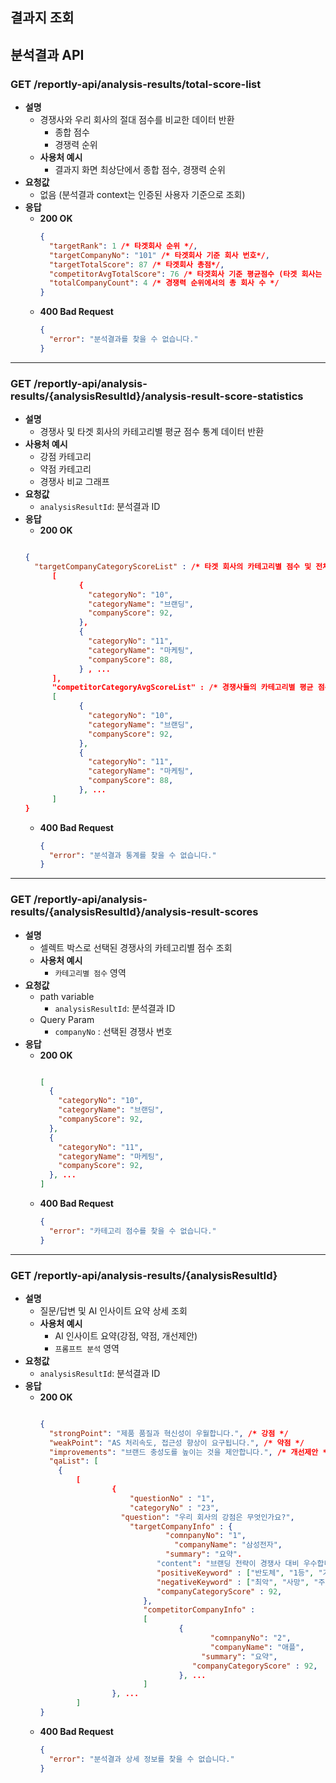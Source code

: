 ## 결과지 조회

## 분석결과 API

### **GET /reportly-api/analysis-results/total-score-list**

- **설명**
  - 경쟁사와 우리 회사의 절대 점수를 비교한 데이터 반환
    - 종합 점수
    - 경쟁력 순위
  - **사용처 예시**
    - 결과지 화면 최상단에서 종합 점수, 경쟁력 순위
- **요청값**
  - 없음 (분석결과 context는 인증된 사용자 기준으로 조회)
- **응답**
  - **200 OK**
    ```json
    {
      "targetRank": 1 /* 타겟회사 순위 */,
      "targetCompanyNo": "101" /* 타겟회사 기준 회사 번호*/,
      "targetTotalScore": 87 /* 타겟회사 총점*/,
      "competitorAvgTotalScore": 76 /* 타겟회사 기준 평균점수 (타겟 회사는 제외), 해당 값을 통해서 업계 평균 대비 백분율 계산*/,
      "totalCompanyCount": 4 /* 경쟁력 순위에서의 총 회사 수 */
    }
    ```
  - **400 Bad Request**
    ```json
    {
      "error": "분석결과를 찾을 수 없습니다."
    }
    ```

---

### **GET /reportly-api/analysis-results/{analysisResultId}/analysis-result-score-statistics**

- **설명**
  - 경쟁사 및 타겟 회사의 카테고리별 평균 점수 통계 데이터 반환
- **사용처 예시**
  - 강점 카테고리
  - 약점 카테고리
  - 경쟁사 비교 그래프
- **요청값**
  - `analysisResultId`: 분석결과 ID
- **응답**
  - **200 OK**
  ```json

  {
  	"targetCompanyCategoryScoreList" : /* 타겟 회사의 카테고리별 점수 및 전체 평균 점수 -> competitorCategoryAvgScoreList와의 계산을 통해 '강점 카테고리', '약점 카테고리'에 사용 */
  		[
  			  {
  			    "categoryNo": "10",
  			    "categoryName": "브랜딩",
  			    "companyScore": 92,
  			  },
  			  {
  			    "categoryNo": "11",
  			    "categoryName": "마케팅",
  			    "companyScore": 88,
  			  } , ...
  		],
  		"competitorCategoryAvgScoreList" : /* 경쟁사들의 카테고리별 평균 점수 -> 경쟁사 비교 그래프 에서 사용 */
  		[
  			  {
  			    "categoryNo": "10",
  			    "categoryName": "브랜딩",
  			    "companyScore": 92,
  			  },
  			  {
  			    "categoryNo": "11",
  			    "categoryName": "마케팅",
  			    "companyScore": 88,
  			  }, ...
  		]
  }
  ```
  - **400 Bad Request**
    ```json
    {
      "error": "분석결과 통계를 찾을 수 없습니다."
    }
    ```

---

### **GET /reportly-api/analysis-results/{analysisResultId}/analysis-result-scores**

- **설명**
  - 셀렉트 박스로 선택된 경쟁사의 카테고리별 점수 조회
  - **사용처 예시**
    - `카테고리별 점수` 영역
- **요청값**
  - path variable
    - `analysisResultId`: 분석결과 ID
  - Query Param
    - `companyNo` : 선택된 경쟁사 번호
- **응답**
  - **200 OK**
    ```json

    [
      {
        "categoryNo": "10",
        "categoryName": "브랜딩",
        "companyScore": 92,
      },
      {
        "categoryNo": "11",
        "categoryName": "마케팅",
        "companyScore": 92,
      }, ...
    ]

    ```
  - **400 Bad Request**
    ```json
    {
      "error": "카테고리 점수를 찾을 수 없습니다."
    }
    ```

---

### **GET /reportly-api/analysis-results/{analysisResultId}**

- **설명**
  - 질문/답변 및 AI 인사이트 요약 상세 조회
  - **사용처 예시**
    - AI 인사이트 요약(강점, 약점, 개선제안)
    - `프롬프트 분석` 영역
- **요청값**
  - `analysisResultId`: 분석결과 ID
- **응답**
  - **200 OK**
    ```json

    {
      "strongPoint": "제품 품질과 혁신성이 우월합니다.", /* 강점 */
      "weakPoint": "AS 처리속도, 접근성 향상이 요구됩니다.", /* 약점 */
      "improvements": "브랜드 충성도를 높이는 것을 제안합니다.", /* 개선제안 */
      "qaList": [
        {
    	    [
    			    {
    			    	"questionNo" : "1",
    				    "categoryNo" : "23",
    			      "question": "우리 회사의 강점은 무엇인가요?",
    				    "targetCompanyInfo" : {
    				    		"comnpanyNo": "1",
    							  "companyName": "삼성전자",
    						    "summary": "요약".
    					      "content": "브랜딩 전략이 경쟁사 대비 우수합니다.",
    					      "positiveKeyword" : ["반도체", "1등", "기획"],
    					      "negativeKeyword" : ["최악", "사망", "주가폭락"],
    					      "companyCategoryScore" : 92,
    					   },
    					   "competitorCompanyInfo" :
    					   [
    							   {
    									  "comnpanyNo": "2",
    									  "companyName": "애플",
    				 				    "summary": "요약",
    							      "companyCategoryScore" : 92,
    							   }, ...
    					   ]
    			    }, ...
    	    ]
    }
    ```
  - **400 Bad Request**
    ```json
    {
      "error": "분석결과 상세 정보를 찾을 수 없습니다."
    }
    ```
